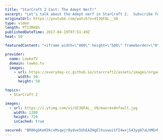 ```yaml
---
title: "StarCraft 2 Cast: The Adept Nerf!"
excerpt: "Let's talk about the Adept nerf in StarCraft 2.  Subscribe for more videos: http://lowko.tv/youtube The Crescent Moon Strategy: https://goo.gl/Rs8Qw6  In this professional match of Protoss vs Terran between Neeb and aLive we see a perfect display of the strengths of Adept Phoenix, a relatively new strategy"
originalUrl: https://youtube.com/watch?v=dI3QFAL__V0
type: video
length: PT13M48S
publishedDateTime: 2017-04-19T07:51:49Z
heat: 50

featuredContent: "<iframe width=\"800\" height=\"500\" frameborder=\"0\" src=\"https://www.youtube.com/embed/dI3QFAL__V0\" allow=\"accelerometer; autoplay; encrypted-media; gyroscope; picture-in-picture\" allowfullscreen></iframe>"

provider:
  name: LowkoTV
  domain: lowko.tv
  images:
    - url: https://everyday-cc.github.io/starcraft2/assets/images/organizations/lowko.tv-50x50.jpg
      width: 50
      height: 50

topics:
  - StarCraft 2

images:
  - url: https://i.ytimg.com/vi/dI3QFAL__V0/maxresdefault.jpg
    width: 1280
    height: 720
    isCached: true

secured: "BR06gbKeH3kcxMsqwjr0ydve5UhEAZHgElhuswuiSfI4wxjS43yg07aLhMQ+MShZhMmgo+mG+XYvtCGzydMZDcMeo121+UZSvCex5Ou0oQk+paKxRG//qkd3lwoXd0C2+FwGbeIZQxB9HsClNT4IM5+chyfAWB6OKVhujF8RIzcUNPcEFfyFLf3GdG/wM7/KTDeT7G0bH/qupyBb5G3FNonETNAoXZwAHUE/VhKsCBi8zxX3LPwqaKwtp0fs1B0Ug1yWEVeWARH+6AQdaAEgBDTtbHXJTb7hqlxwCguspDPMkwpA3Mo7/0JRVctTIxiHWOrhN1gVgh/5iFIap6+pS6z9FlpUFtAXALFeU+Dyr8m5QxLjES/mgp83ELTuhc/XufbUqpCeeVSOOm0IJ9w7bn5m4gTfSin3u6LrTI6Anx0=;lnyHhcPd0dhx+QCjEEPDwA=="
---
```


